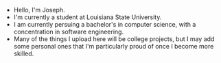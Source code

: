 - Hello, I'm Joseph.
- I'm currently a student at Louisiana State University.
- I am currently persuing a bachelor's in computer science, with a concentration in software engineering.
- Many of the things I upload here will be college projects, but I may add some personal ones that I'm particularly proud of once I become more skilled.

<!---
jcurtis182/jcurtis182 is a ✨ special ✨ repository because its `README.md` (this file) appears on your GitHub profile.
You can click the Preview link to take a look at your changes.
--->
